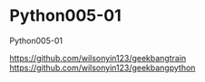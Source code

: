 # Python005-01
Python005-01

https://github.com/wilsonyin123/geekbangtrain
https://github.com/wilsonyin123/geekbangpython